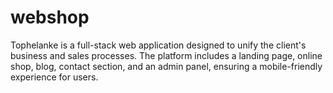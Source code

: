 # webshop
Tophelanke is a full-stack web application designed to unify the client's business and sales processes. The platform includes a landing page, online shop, blog, contact section, and an admin panel, ensuring a mobile-friendly experience for users.
